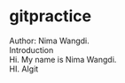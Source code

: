 # gitpractice
Author: Nima Wangdi.
<br>
Introduction
<br>
Hi. My name is Nima Wangdi.
<br>
HI. AIgit 